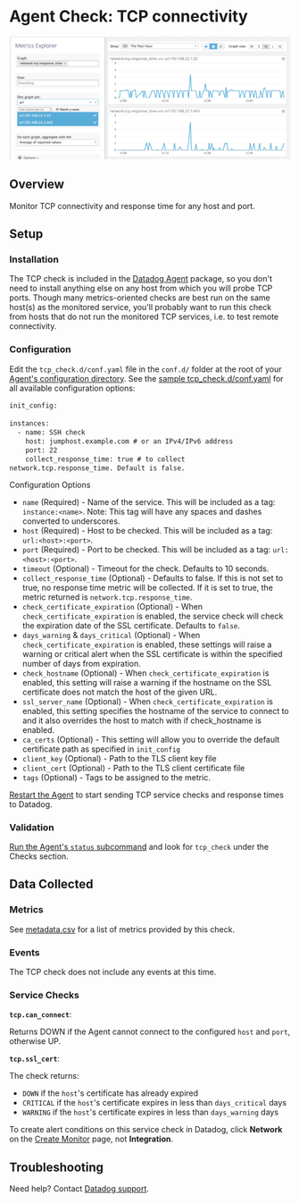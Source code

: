 # Agent Check: TCP connectivity

![Network Graph][9]

## Overview

Monitor TCP connectivity and response time for any host and port.

## Setup

### Installation

The TCP check is included in the [Datadog Agent][1] package, so you don't need to install anything else on any host from which you will probe TCP ports. Though many metrics-oriented checks are best run on the same host(s) as the monitored service, you'll probably want to run this check from hosts that do not run the monitored TCP services, i.e. to test remote connectivity.

### Configuration

Edit the `tcp_check.d/conf.yaml` file in the `conf.d/` folder at the root of your [Agent's configuration directory][10]. See the [sample tcp_check.d/conf.yaml][2] for all available configuration options:

```
init_config:

instances:
  - name: SSH check
    host: jumphost.example.com # or an IPv4/IPv6 address
    port: 22
    collect_response_time: true # to collect network.tcp.response_time. Default is false.
```

Configuration Options

* `name` (Required) - Name of the service. This will be included as a tag: `instance:<name>`. Note: This tag will have any spaces and dashes converted to underscores.
* `host` (Required) - Host to be checked. This will be included as a tag: `url:<host>:<port>`.
* `port` (Required) - Port to be checked. This will be included as a tag: `url:<host>:<port>`.
* `timeout` (Optional) - Timeout for the check. Defaults to 10 seconds.
* `collect_response_time` (Optional) - Defaults to false. If this is not set to true, no response time metric will be collected. If it is set to true, the metric returned is `network.tcp.response_time`.
* `check_certificate_expiration` (Optional) - When `check_certificate_expiration` is enabled, the service check will check the expiration date of the SSL certificate. Defaults to `false`.
* `days_warning` & `days_critical` (Optional) - When `check_certificate_expiration` is enabled, these settings will raise a warning or critical alert when the SSL certificate is within the specified number of days from expiration.
* `check_hostname` (Optional) - When `check_certificate_expiration` is enabled, this setting will raise a warning if the hostname on the SSL certificate does not match the host of the given URL.
* `ssl_server_name` (Optional) - When `check_certificate_expiration` is enabled, this setting specifies the hostname of the service to connect to and it also overrides the host to match with if check_hostname is enabled.
* `ca_certs` (Optional) - This setting will allow you to override the default certificate path as specified in `init_config`
* `client_key` (Optional) - Path to the TLS client key file
* `client_cert` (Optional) - Path to the TLS client certificate file
* `tags` (Optional) - Tags to be assigned to the metric.

[Restart the Agent][3] to start sending TCP service checks and response times to Datadog.

### Validation

[Run the Agent's `status` subcommand][4] and look for `tcp_check` under the Checks section.

## Data Collected

### Metrics

See [metadata.csv][5] for a list of metrics provided by this check.

### Events
The TCP check does not include any events at this time.

### Service Checks

**`tcp.can_connect`**:

Returns DOWN if the Agent cannot connect to the configured `host` and `port`, otherwise UP.

**`tcp.ssl_cert`**:

The check returns:

* `DOWN` if the `host`'s certificate has already expired
* `CRITICAL` if the `host`'s certificate expires in less than `days_critical` days
* `WARNING` if the `host`'s certificate expires in less than `days_warning` days

To create alert conditions on this service check in Datadog, click **Network** on the [Create Monitor][6] page, not **Integration**.

## Troubleshooting
Need help? Contact [Datadog support][7].


[1]: https://app.datadoghq.com/account/settings#agent
[2]: https://github.com/DataDog/integrations-core/blob/master/tcp_check/datadog_checks/tcp_check/data/conf.yaml.example
[3]: https://docs.datadoghq.com/agent/faq/agent-commands/#start-stop-restart-the-agent
[4]: https://docs.datadoghq.com/agent/faq/agent-commands/#agent-status-and-information
[5]: https://github.com/DataDog/integrations-core/blob/master/tcp_check/metadata.csv
[6]: https://app.datadoghq.com/monitors#/create
[7]: https://docs.datadoghq.com/help/
[9]: https://raw.githubusercontent.com/DataDog/integrations-core/master/tcp_check/images/netgraphs.png
[10]: https://docs.datadoghq.com/agent/faq/agent-configuration-files/#agent-configuration-directory
